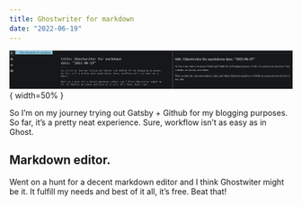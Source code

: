 ```yaml
---
title: Ghostwriter for markdown
date: "2022-06-19"
---
```

![](https://github.com/thebarkman/randomtext/blob/b60063ec148e389552279ce8118cd8ab02a04053/content/blog/ghostwriter-markdown/ghostwriter.JPG?raw=true) { width=50% }

So I’m on my journey trying out Gatsby + Github for my blogging purposes. 
So far, it’s a pretty neat experience. Sure, workflow isn’t as easy as in Ghost. 

## Markdown editor.
Went on a hunt for a decent markdown editor and I think Ghostwiter might be it. It fulfill my needs and best of it all, it’s free. Beat that!


